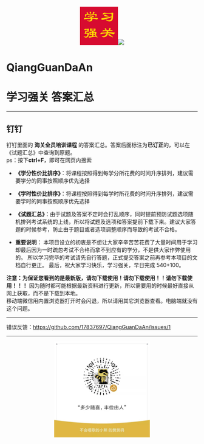 <p align="center"><img width="20%" src="/学习强关logo.jpg" /><img width="20%" src="/QiangGuanDaAn_QR.png.jpg" /></p>

# QiangGuanDaAn #

# 学习强关 答案汇总 #

---
## 钉钉 ##

钉钉里面的 **海关全员培训课程** 的答案汇总。答案后面标注为**已订正**的，可以在《试题汇总》中查询到原题。  
ps：按下**ctrl+F**，即可在网页内搜索  

+ **《学分性价比排序》**：将课程按照得到每学分所花费的时间升序排列，建议需要学分的同事按照顺序优先选择
+ **《学时性价比排序》**：将课程按照得到每学时所花费的时间升序排列，建议需要学时的同事按照顺序优先选择
+ **《试题汇总》**：由于试题及答案不定时会打乱顺序，同时提前预防试题选项随机排列考试系统的上线，所以将试题及选项和答案提前下载下来。建议大家答题的时候参考，防止由于题目或者选项调整顺序而导致的考试不合格。

+ **重要说明**：
本项目设立的初衷是不想让大家辛辛苦苦花费了大量时间用于学习却最后因为一时疏忽考试不合格而拿不到应有的学分，不是供大家作弊使用的。
所以学习完毕的考试请先自行答题，正式提交答案之前再参考本项目的文档自行更正。
最后，祝大家学习快乐，学习强关，早日完成 540+100。
  
**注意：为保证您看到的是最新版，请勿下载使用！请勿下载使用！！请勿下载使用！！！** 因为随时都可能根据最新资料进行更新，所以需要用的时候最好直接从网上获取，而不是下载到本地。  
移动端微信用内置浏览器打开时会闪退，所以请用其它浏览器查看。电脑端就没有这个问题。

---
错误反馈：https://github.com/17837697/QiangGuanDaAn/issues/1

---

<p align="center"><img width="50%" src="/微信赞赏码.jpg" /></p>
